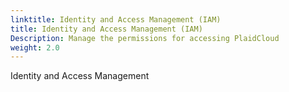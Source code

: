 ```yaml
---
linktitle: Identity and Access Management (IAM)
title: Identity and Access Management (IAM)
Description: Manage the permissions for accessing PlaidCloud
weight: 2.0
---
```


Identity and Access Management

